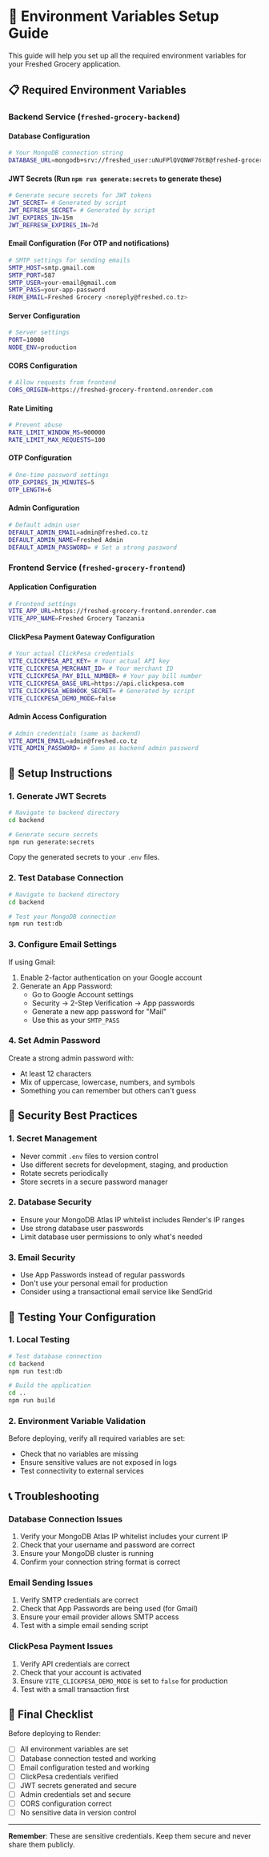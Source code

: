 # 🔧 Environment Variables Setup Guide

This guide will help you set up all the required environment variables for your Freshed Grocery application.

## 📋 Required Environment Variables

### Backend Service (`freshed-grocery-backend`)

#### Database Configuration
```bash
# Your MongoDB connection string
DATABASE_URL=mongodb+srv://freshed_user:uNuFPlQVQNWF76tB@freshed-grocery-cluster.lzqoako.mongodb.net/freshed_grocery?retryWrites=true&w=majority&appName=freshed-grocery-cluster
```

#### JWT Secrets (Run `npm run generate:secrets` to generate these)
```bash
# Generate secure secrets for JWT tokens
JWT_SECRET= # Generated by script
JWT_REFRESH_SECRET= # Generated by script
JWT_EXPIRES_IN=15m
JWT_REFRESH_EXPIRES_IN=7d
```

#### Email Configuration (For OTP and notifications)
```bash
# SMTP settings for sending emails
SMTP_HOST=smtp.gmail.com
SMTP_PORT=587
SMTP_USER=your-email@gmail.com
SMTP_PASS=your-app-password
FROM_EMAIL=Freshed Grocery <noreply@freshed.co.tz>
```

#### Server Configuration
```bash
# Server settings
PORT=10000
NODE_ENV=production
```

#### CORS Configuration
```bash
# Allow requests from frontend
CORS_ORIGIN=https://freshed-grocery-frontend.onrender.com
```

#### Rate Limiting
```bash
# Prevent abuse
RATE_LIMIT_WINDOW_MS=900000
RATE_LIMIT_MAX_REQUESTS=100
```

#### OTP Configuration
```bash
# One-time password settings
OTP_EXPIRES_IN_MINUTES=5
OTP_LENGTH=6
```

#### Admin Configuration
```bash
# Default admin user
DEFAULT_ADMIN_EMAIL=admin@freshed.co.tz
DEFAULT_ADMIN_NAME=Freshed Admin
DEFAULT_ADMIN_PASSWORD= # Set a strong password
```

### Frontend Service (`freshed-grocery-frontend`)

#### Application Configuration
```bash
# Frontend settings
VITE_APP_URL=https://freshed-grocery-frontend.onrender.com
VITE_APP_NAME=Freshed Grocery Tanzania
```

#### ClickPesa Payment Gateway Configuration
```bash
# Your actual ClickPesa credentials
VITE_CLICKPESA_API_KEY= # Your actual API key
VITE_CLICKPESA_MERCHANT_ID= # Your merchant ID
VITE_CLICKPESA_PAY_BILL_NUMBER= # Your pay bill number
VITE_CLICKPESA_BASE_URL=https://api.clickpesa.com
VITE_CLICKPESA_WEBHOOK_SECRET= # Generated by script
VITE_CLICKPESA_DEMO_MODE=false
```

#### Admin Access Configuration
```bash
# Admin credentials (same as backend)
VITE_ADMIN_EMAIL=admin@freshed.co.tz
VITE_ADMIN_PASSWORD= # Same as backend admin password
```

## 🚀 Setup Instructions

### 1. Generate JWT Secrets
```bash
# Navigate to backend directory
cd backend

# Generate secure secrets
npm run generate:secrets
```

Copy the generated secrets to your `.env` files.

### 2. Test Database Connection
```bash
# Navigate to backend directory
cd backend

# Test your MongoDB connection
npm run test:db
```

### 3. Configure Email Settings
If using Gmail:
1. Enable 2-factor authentication on your Google account
2. Generate an App Password:
   - Go to Google Account settings
   - Security → 2-Step Verification → App passwords
   - Generate a new app password for "Mail"
   - Use this as your `SMTP_PASS`

### 4. Set Admin Password
Create a strong admin password with:
- At least 12 characters
- Mix of uppercase, lowercase, numbers, and symbols
- Something you can remember but others can't guess

## 🔐 Security Best Practices

### 1. Secret Management
- Never commit `.env` files to version control
- Use different secrets for development, staging, and production
- Rotate secrets periodically
- Store secrets in a secure password manager

### 2. Database Security
- Ensure your MongoDB Atlas IP whitelist includes Render's IP ranges
- Use strong database user passwords
- Limit database user permissions to only what's needed

### 3. Email Security
- Use App Passwords instead of regular passwords
- Don't use your personal email for production
- Consider using a transactional email service like SendGrid

## 🧪 Testing Your Configuration

### 1. Local Testing
```bash
# Test database connection
cd backend
npm run test:db

# Build the application
cd ..
npm run build
```

### 2. Environment Variable Validation
Before deploying, verify all required variables are set:
- Check that no variables are missing
- Ensure sensitive values are not exposed in logs
- Test connectivity to external services

## 📞 Troubleshooting

### Database Connection Issues
1. Verify your MongoDB Atlas IP whitelist includes your current IP
2. Check that your username and password are correct
3. Ensure your MongoDB cluster is running
4. Confirm your connection string format is correct

### Email Sending Issues
1. Verify SMTP credentials are correct
2. Check that App Passwords are being used (for Gmail)
3. Ensure your email provider allows SMTP access
4. Test with a simple email sending script

### ClickPesa Payment Issues
1. Verify API credentials are correct
2. Check that your account is activated
3. Ensure `VITE_CLICKPESA_DEMO_MODE` is set to `false` for production
4. Test with a small transaction first

## 📝 Final Checklist

Before deploying to Render:

- [ ] All environment variables are set
- [ ] Database connection tested and working
- [ ] Email configuration tested and working
- [ ] ClickPesa credentials verified
- [ ] JWT secrets generated and secure
- [ ] Admin credentials set and secure
- [ ] CORS configuration correct
- [ ] No sensitive data in version control

---
**Remember**: These are sensitive credentials. Keep them secure and never share them publicly.